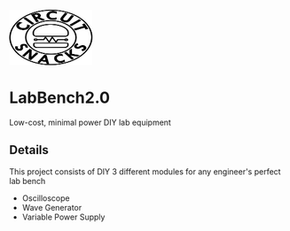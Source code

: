 <img src="Circuit_Snacks_Logo.png" alt="Kitten"
	title="Logo" width="150" height="100" />

# LabBench2.0
Low-cost, minimal power DIY lab equipment

## Details
This project consists of DIY 3 different modules for any engineer's perfect lab bench

* Oscilloscope 
* Wave Generator
* Variable Power Supply
